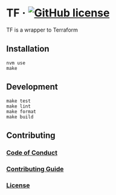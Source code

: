 # TF &middot; [![GitHub license](https://img.shields.io/badge/license-ISC-blue.svg)](./LICENSE.md)

TF is a wrapper to Terraform

## Installation

```
nvm use
make
```

## Development

```
make test
make lint
make format
make build
```

## Contributing

### [Code of Conduct](./CODE_OF_CONDUCT.md)

### [Contributing Guide](./CONTRIBUTING.md)

### [License](./LICENSE.md)
